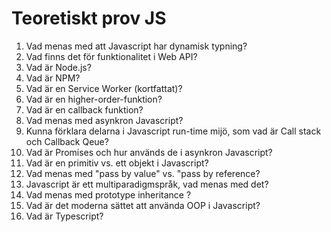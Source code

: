 # Teoretiskt prov JS

1. Vad menas med att Javascript har dynamisk typning?
1. Vad finns det för funktionalitet i Web API?
1. Vad är Node.js?
1. Vad är NPM?
1. Vad är en Service Worker (kortfattat)?
1. Vad är en higher-order-funktion?
1. Vad är en callback funktion?
1. Vad menas med asynkron Javascript?
1. Kunna förklara delarna i Javascript run-time mijö, som vad är Call stack och Callback Qeue?
1. Vad är Promises och hur används de i asynkron Javascript?
1. Vad är en primitiv vs. ett objekt i Javascript?
1. Vad menas med "pass by value" vs. "pass by reference?
1. Javascript är ett multiparadigmspråk, vad menas med det?
1. Vad menas med prototype inheritance ?
1. Vad är det moderna sättet att använda OOP i Javascript?
1. Vad är Typescript?
